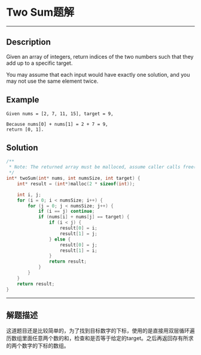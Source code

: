 # Two Sum题解

------

## Description

Given an array of integers, return indices of the two numbers such that they add up to a specific target.

You may assume that each input would have exactly one solution, and you may not use the same element twice.

## Example

```
Given nums = [2, 7, 11, 15], target = 9,

Because nums[0] + nums[1] = 2 + 7 = 9,
return [0, 1].
```

## Solution
```c
/**
 * Note: The returned array must be malloced, assume caller calls free().
 */
int* twoSum(int* nums, int numsSize, int target) {
    int* result = (int*)malloc(2 * sizeof(int));

    int i, j;
    for (i = 0; i < numsSize; i++) {
    	for (j = 0; j < numsSize; j++) {
    		if (i == j) continue;
    		if (nums[i] + nums[j] == target) {
    			if (i < j) {
    				result[0] = i;
    				result[1] = j;
    			} else {
    				result[0] = j;
    				result[1] = i;
    			}
    			return result;
    		}
    	}
    }
    return result;
}
```

------

## 解题描述

这道题目还是比较简单的，为了找到目标数字的下标，使用的是直接用双层循环遍历数组里面任意两个数的和，检查和是否等于给定的target。之后再返回存有所求的两个数字的下标的数组。
